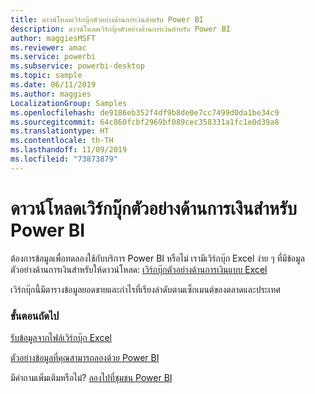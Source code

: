```yaml
---
title: ดาวน์โหลดเวิร์กบุ๊กตัวอย่างด้านการเงินสำหรับ Power BI
description: ดาวน์โหลดเวิร์กบุ๊กตัวอย่างด้านการเงินสำหรับ Power BI
author: maggiesMSFT
ms.reviewer: amac
ms.service: powerbi
ms.subservice: powerbi-desktop
ms.topic: sample
ms.date: 06/11/2019
ms.author: maggies
LocalizationGroup: Samples
ms.openlocfilehash: de9186eb352f4df9b8de0e7cc7499d0da1be34c9
ms.sourcegitcommit: 64c860fcbf2969bf089cec358331a1fc1e0d39a8
ms.translationtype: HT
ms.contentlocale: th-TH
ms.lasthandoff: 11/09/2019
ms.locfileid: "73873879"
---
```

# <a name="download-the-financial-sample-workbook-for-power-bi"></a>ดาวน์โหลดเวิร์กบุ๊กตัวอย่างด้านการเงินสำหรับ Power BI
ต้องการข้อมูลเพื่อทดลองใช้กับบริการ Power BI หรือไม่ เรามีเวิร์กบุ๊ก Excel ง่าย ๆ ที่มีข้อมูลตัวอย่างด้านการเงินสำหรับให้ดาวน์โหลด: [เวิร์กบุ๊กตัวอย่างด้านการเงินแบบ Excel](https://go.microsoft.com/fwlink/?LinkID=521962)

เวิร์กบุ๊กนี้มีตารางข้อมูลยอดขายและกำไรที่เรียงลำดับตามเซ็กเมนต์ของตลาดและประเทศ

### <a name="next-steps"></a>ขั้นตอนถัดไป
[รับข้อมูลจากไฟล์เวิร์กบุ๊ก Excel](service-excel-workbook-files.md)

[ตัวอย่างข้อมูลที่คุณสามารถลองด้วย Power BI](sample-datasets.md)

มีคำถามเพิ่มเติมหรือไม่? [ลองไปที่ชุมชน Power BI](https://community.powerbi.com/)

